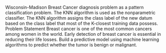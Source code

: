 Wisconsin-Madison Breast Cancer diagnosis problem as a pattern classification problem. The KNN algorithm is used as the nonparametric classifier.
The KNN algorithm assigns the class label of the new datum based on the class label that most of the K-closest training data possess.
Problem Statement Breast cancer is one of the most common cancers among women in the world. Early detection of breast cancer is essential in reducing their life losses. Build a predictive model using machine learning algorithms to predict whether the tumor is benign or malignant.
